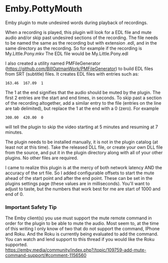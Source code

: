 # Emby.PottyMouth
Emby plugin to mute undesired words during playback of recordings.

When a recording is played, this plugin will look for a EDL file and mute audio and/or skip past undesired sections of the recording.
The file needs to be named the same as the recording but with extension .edl, and in the same directory as the recording.
So for example if the recording is
My.Little.Pony.mkv
The EDL file would be
My.Little.Pony.edl

I also created a utility named PMFileGenerator (https://github.com/BillOatmanWork/PMFileGenerator) to build EDL files from SRT (subtitle) files.
It creates EDL files with entries such as:
```
163.46	167.09	1
```

The 1 at the end signifies that the audio should be muted by the plugin. The first 2 entries are the start and end times, in seconds.
To skip past a section of the recording altogether, add a similar entry to the file (entries on the line are tab delimited), but replace the 1 at the end with a 0 (zero). For example
```
300.00  420.00  0
```

will tell the plugin to skip the video starting at 5 minutes and resuming at 7 minutes.

The plugin needs to be installed manually, it is not in the plugin catalog (at least not at this time). Take the released DLL file, or create your own DLL file from the source, and put it in the plugin directory along with all of your other plugins. No other files are required.

I came to realize this plugin is at the mercy of both network latency AND the accuracy of the srt file. So I added configurable offsets to start the mute ahead of the start point and after the end point.  These can be set in the plugins settings page (these values are in milliseconds).  You'll want to adjust to taste, but the numbers that work best for me are start of 1000 and end of 0.

### Important Safety Tip
The Emby client(s) you use must support the mute remote command in order for the plugin to be able to mute the audio. Most seem to, at the time of this writing I only know of two that do not support the command, IPhone and Roku.  And the Roku is currently being evaluated to add the command. You can watch and lend support to this thread if you would like the Roku supported.  
https://emby.media/community/index.php?/topic/109759-add-mute-command-support/#comment-1156560

